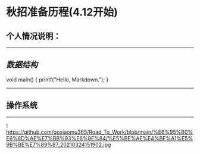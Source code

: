 # 秋招准备历程(4.12开始)
## 个人情况说明：
***
##  *数据结构*
 void main()
{
    printf("Hello, Markdown.");
}
***
## 操作系统
***
! https://github.com/goxiaomu365/Road_To_Work/blob/main/%E6%95%B0%E6%8D%AE%E7%BB%93%E6%9E%84/%E5%BE%AE%E4%BF%A1%E5%9B%BE%E7%89%87_20210324151902.jpg
 

